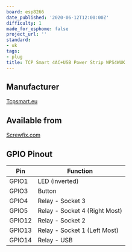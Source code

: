 ```yaml
---
board: esp8266
date_published: '2020-06-12T12:00:00Z'
difficulty: 1
made_for_esphome: false
project_url: ''
standard:
- uk
tags:
- plug
title: TCP Smart 4AC+USB Power Strip WPS4WUK
---
```


## Manufacturer

[Tcpsmart.eu](https://www.tcpsmart.eu/)

## Available from

[Screwfix.com](https://www.screwfix.com/p/tcp-wps4wuk-13a-4-gang-switched-smart-extension-lead-5-1a-4-outlet-usb-charger-white-1-8m/606hp)

## GPIO Pinout

| Pin    | Function                      |
| ------ | ----------------------------- |
| GPIO1  | LED (inverted)                |
| GPIO3  | Button                        |
| GPIO4  | Relay - Socket 3              |
| GPIO5  | Relay - Socket 4 (Right Most) |
| GPIO12 | Relay - Socket 2              |
| GPIO13 | Relay - Socket 1 (Left Most)  |
| GPIO14 | Relay - USB                   |